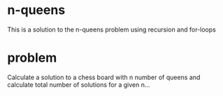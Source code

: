 # n-queens
This is a solution to the n-queens problem using recursion and for-loops

# problem
Calculate a solution to a chess board with n number of queens and calculate total number of solutions for a given n...

